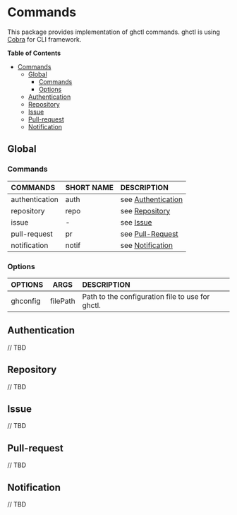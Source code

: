 # Commands

This package provides implementation of ghctl commands. ghctl is using
[Cobra][0] for CLI framework.

<!-- markdown-toc start - Don't edit this section. Run M-x markdown-toc-refresh-toc -->
**Table of Contents**

- [Commands](#commands)
    - [Global](#global)
        - [Commands](#commands-1)
        - [Options](#options)
    - [Authentication](#authentication)
    - [Repository](#repository)
    - [Issue](#issue)
    - [Pull-request](#pull-request)
    - [Notification](#notification)

<!-- markdown-toc end -->

## Global

### Commands

| COMMANDS         | SHORT NAME   | DESCRIPTION                           |
| :--------------- | ------------ | :------------------------------------ |
| authentication   | auth         | see [Authentication](#authentication) |
| repository       | repo         | see [Repository](#repository)         |
| issue            | -            | see [Issue](#issue)                   |
| pull-request     | pr           | see [Pull-Request](#pull-request)     |
| notification     | notif        | see [Notification](#notification)     |

### Options

| OPTIONS    | ARGS                | DESCRIPTION                                        |
| :--------- | ------------------- | :------------------------------------------------- |
| ghconfig   | filePath <string>   | Path to the configuration file to use for ghctl.   |

## Authentication

// TBD

## Repository

// TBD

## Issue

// TBD

## Pull-request

// TBD

## Notification

// TBD

[0]: https://github.com/spf13/cobra
